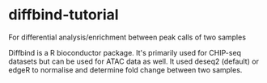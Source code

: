 # diffbind-tutorial
For differential analysis/enrichment between peak calls of two samples

Diffbind is a R bioconductor package. It's primarily used for CHIP-seq datasets but can be used for ATAC data as well.
It used deseq2 (default) or edgeR to normalise and determine fold change between two samples.
